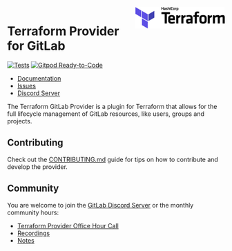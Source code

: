 <a href="https://terraform.io">
    <img src=".github/terraform_logo.svg" alt="Terraform logo" title="Terraform" align="right" height="50" />
</a>

# Terraform Provider for GitLab

[![Tests](https://github.com/gitlabhq/terraform-provider-gitlab/actions/workflows/push.yml/badge.svg)](https://github.com/gitlabhq/terraform-provider-gitlab/actions/workflows/push.yml)
[![Gitpod Ready-to-Code](https://img.shields.io/badge/Gitpod-Ready--to--Code-blue?logo=gitpod)](https://gitpod.io/from-referrer/)

- [Documentation](https://www.terraform.io/docs/providers/gitlab/index.html)
- [Issues](https://github.com/gitlabhq/terraform-provider-gitlab/issues)
- [Discord Server](https://discord.gg/CCc6Pe5EYy) 

The Terraform GitLab Provider is a plugin for Terraform that allows for the full lifecycle management of
GitLab resources, like users, groups and projects.

## Contributing

Check out the [CONTRIBUTING.md](/CONTRIBUTING.md) guide for tips on how to contribute and develop the provider.

## Community

You are welcome to join the [GitLab Discord Server](https://discord.gg/gitlab) or the monthly community hours:

- [Terraform Provider Office Hour Call](https://www.meetup.com/gitlab-virtual-meetups/)
- [Recordings](https://www.youtube.com/playlist?list=PL05JrBw4t0KrMncKb6v9S0wB_liBky39P)
- [Notes](https://docs.google.com/document/d/1-rgmylTUlO2lPRmbmGk0aB-mktg8nYu0NxOkFw9bo_M/edit#)
